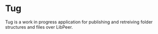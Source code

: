 # Tug

Tug is a work in progress application for publishing and retreiving folder structures and files over LibPeer.